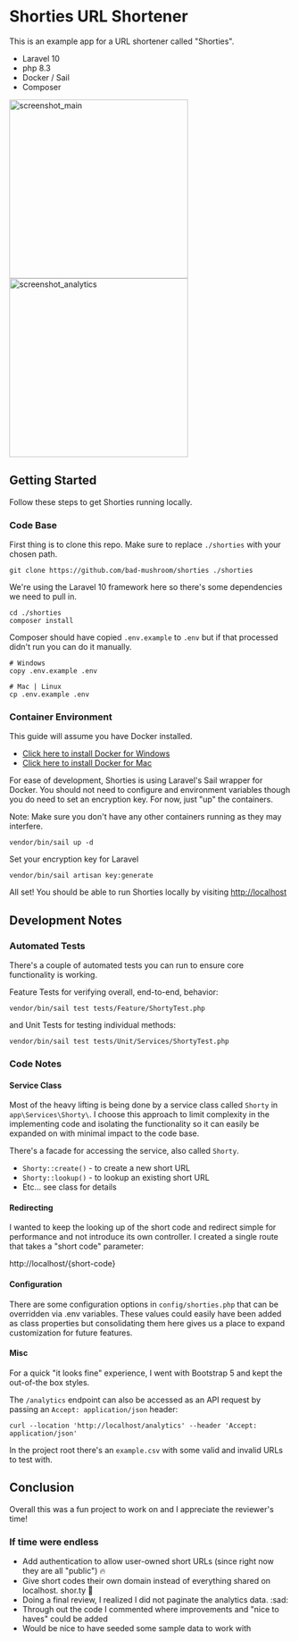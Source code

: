 # Shorties URL Shortener

This is an example app for a URL shortener called "Shorties".

* Laravel 10
* php 8.3
* Docker / Sail
* Composer
  
<img width="320" alt="screenshot_main" src="https://github.com/bad-mushroom/shorties/assets/381203/2baf598d-b250-4a6f-b12c-da172b4c5f4b">
<img width="320" alt="screenshot_analytics" src="https://github.com/bad-mushroom/shorties/assets/381203/841564fd-074f-488e-aa23-258cd517ac90">


## Getting Started

Follow these steps to get Shorties running locally.

### Code Base

First thing is to clone this repo. Make sure to replace `./shorties` with your chosen path.

```
git clone https://github.com/bad-mushroom/shorties ./shorties
```

We're using the Laravel 10 framework here so there's some dependencies we need to pull in.

```
cd ./shorties
composer install
```

Composer should have copied `.env.example` to `.env` but if that processed didn't run you can do it manually.

```
# Windows
copy .env.example .env

# Mac | Linux
cp .env.example .env
```

### Container Environment

This guide will assume you have Docker installed.

* [Click here to install Docker for Windows](https://docs.docker.com/desktop/install/windows-install/)
* [Click here to install Docker for Mac](https://docs.docker.com/desktop/install/mac-install/)

For ease of development, Shorties is using Laravel's Sail wrapper for Docker. You should not need to configure and environment variables though you do need to set an encryption key. For now, just "up" the containers.

Note: Make sure you don't have any other containers running as they may interfere.

```
vendor/bin/sail up -d
```

Set your encryption key for Laravel

```
vendor/bin/sail artisan key:generate
```

All set! You should be able to run Shorties locally by visiting [http://localhost](http://localhost)


## Development Notes

### Automated Tests

There's a couple of automated tests you can run to ensure core functionality is working.

Feature Tests for verifying overall, end-to-end, behavior:

```
vendor/bin/sail test tests/Feature/ShortyTest.php
```

and Unit Tests for testing individual methods:

```
vendor/bin/sail test tests/Unit/Services/ShortyTest.php
```

### Code Notes

#### Service Class

Most of the heavy lifting is being done by a service class called `Shorty` in `app\Services\Shorty\`. I choose this approach to limit complexity in the implementing code and isolating the functionality so it can easily be expanded on with minimal impact to the code base.

There's a facade for accessing the service, also called `Shorty`.
* `Shorty::create()` - to create a new short URL
* `Shorty::lookup()` - to lookup an existing short URL
* Etc... see class for details

#### Redirecting

I wanted to keep the looking up of the short code and redirect simple for performance and not introduce its own controller. I created a single route that takes a "short code" parameter:

http://localhost/{short-code}

#### Configuration

There are some configuration options in `config/shorties.php` that can be overridden via .env variables. These values could easily have been added as class properties but consolidating them here gives us a place to expand customization for future features.

#### Misc

For a quick "it looks fine" experience, I went with Bootstrap 5 and kept the out-of-the box styles.

The `/analytics` endpoint can also be accessed as an API request by passing an `Accept: application/json` header:

```
curl --location 'http://localhost/analytics' --header 'Accept: application/json'
```

In the project root there's an `example.csv` with some valid and invalid URLs to test with.

## Conclusion

Overall this was a fun project to work on and I appreciate the reviewer's time!

### If time were endless

* Add authentication to allow user-owned short URLs (since right now they are all "public") :fire:
* Give short codes their own domain instead of everything shared on localhost. shor.ty :thinking:
* Doing a final review, I realized I did not paginate the analytics data. :sad:
* Through out the code I commented where improvements and "nice to haves" could be added
* Would be nice to have seeded some sample data to work with

